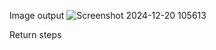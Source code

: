 Image output 
![Screenshot 2024-12-20 105613](https://github.com/user-attachments/assets/4ca161dd-9a8e-4f3b-aa81-20aae047a555)

Return steps 
```

```
